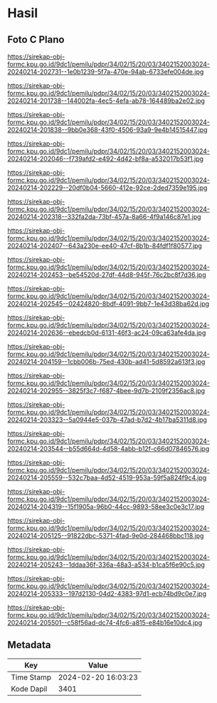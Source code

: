 # Hasil

## Foto C Plano

https://sirekap-obj-formc.kpu.go.id/9dc1/pemilu/pdpr/34/02/15/20/03/3402152003024-20240214-202731--1e0b1239-5f7a-470e-94ab-6733efe004de.jpg

https://sirekap-obj-formc.kpu.go.id/9dc1/pemilu/pdpr/34/02/15/20/03/3402152003024-20240214-201738--144002fa-4ec5-4efa-ab78-164489ba2e02.jpg

https://sirekap-obj-formc.kpu.go.id/9dc1/pemilu/pdpr/34/02/15/20/03/3402152003024-20240214-201838--9bb0e368-43f0-4506-93a9-9e4b14515447.jpg

https://sirekap-obj-formc.kpu.go.id/9dc1/pemilu/pdpr/34/02/15/20/03/3402152003024-20240214-202046--f739afd2-e492-4d42-bf8a-a532017b53f1.jpg

https://sirekap-obj-formc.kpu.go.id/9dc1/pemilu/pdpr/34/02/15/20/03/3402152003024-20240214-202229--20df0b04-5660-412e-92ce-2ded7359e195.jpg

https://sirekap-obj-formc.kpu.go.id/9dc1/pemilu/pdpr/34/02/15/20/03/3402152003024-20240214-202318--332fa2da-73bf-457a-8a66-4f9a146c87e1.jpg

https://sirekap-obj-formc.kpu.go.id/9dc1/pemilu/pdpr/34/02/15/20/03/3402152003024-20240214-202407--643a230e-ee40-47cf-8b1b-84fdf1f80577.jpg

https://sirekap-obj-formc.kpu.go.id/9dc1/pemilu/pdpr/34/02/15/20/03/3402152003024-20240214-202453--be54520d-27df-44d8-945f-76c2bc8f7d36.jpg

https://sirekap-obj-formc.kpu.go.id/9dc1/pemilu/pdpr/34/02/15/20/03/3402152003024-20240214-202545--02424820-8bdf-4091-9bb7-1e43d38ba62d.jpg

https://sirekap-obj-formc.kpu.go.id/9dc1/pemilu/pdpr/34/02/15/20/03/3402152003024-20240214-202636--ebedcb0d-6131-46f3-ac24-09ca63afe4da.jpg

https://sirekap-obj-formc.kpu.go.id/9dc1/pemilu/pdpr/34/02/15/20/03/3402152003024-20240214-204159--1cbb006b-75ed-430b-ad41-5d8592a613f3.jpg

https://sirekap-obj-formc.kpu.go.id/9dc1/pemilu/pdpr/34/02/15/20/03/3402152003024-20240214-202955--3825f3c7-f687-4bee-9d7b-2109f2356ac8.jpg

https://sirekap-obj-formc.kpu.go.id/9dc1/pemilu/pdpr/34/02/15/20/03/3402152003024-20240214-203323--5a0944e5-037b-47ad-b7d2-4b17ba5311d8.jpg

https://sirekap-obj-formc.kpu.go.id/9dc1/pemilu/pdpr/34/02/15/20/03/3402152003024-20240214-203544--b55d664d-4d58-4abb-b12f-c66d07846576.jpg

https://sirekap-obj-formc.kpu.go.id/9dc1/pemilu/pdpr/34/02/15/20/03/3402152003024-20240214-205559--532c7baa-4d52-4519-953a-59f5a824f9c4.jpg

https://sirekap-obj-formc.kpu.go.id/9dc1/pemilu/pdpr/34/02/15/20/03/3402152003024-20240214-204319--15f1905a-96b0-44cc-9893-58ee3c0e3c17.jpg

https://sirekap-obj-formc.kpu.go.id/9dc1/pemilu/pdpr/34/02/15/20/03/3402152003024-20240214-205125--91822dbc-5371-4fad-9e0d-284468bbc118.jpg

https://sirekap-obj-formc.kpu.go.id/9dc1/pemilu/pdpr/34/02/15/20/03/3402152003024-20240214-205243--1ddaa36f-336a-48a3-a534-b1ca5f6e90c5.jpg

https://sirekap-obj-formc.kpu.go.id/9dc1/pemilu/pdpr/34/02/15/20/03/3402152003024-20240214-205333--197d2130-04d2-4383-97d1-ecb74bd9c0e7.jpg

https://sirekap-obj-formc.kpu.go.id/9dc1/pemilu/pdpr/34/02/15/20/03/3402152003024-20240214-205501--c58f56ad-dc74-4fc6-a815-e84b16e10dc4.jpg


## Metadata

| Key        | Value               |
| ---------- | ------------------- |
| Time Stamp | 2024-02-20 16:03:23 |
| Kode Dapil | 3401                |



